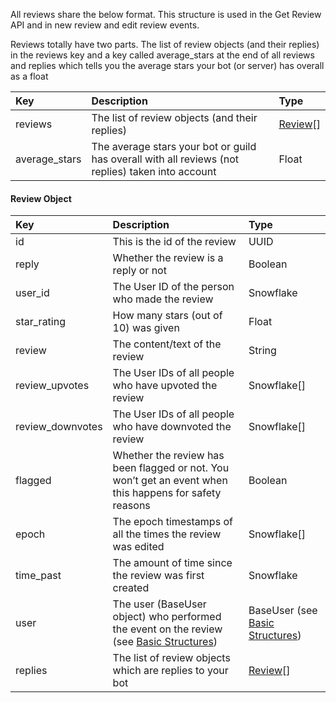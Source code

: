 All reviews share the below format. This structure is used in the Get Review API and in new review and edit review events.

Reviews totally have two parts. The list of review objects \(and their replies\) in the reviews key and a key called average\_stars at the end of all reviews and replies which tells you the average stars your bot \(or server\) has overall as a float

| Key | Description | Type |
| :--- | :--- | :--- |
| reviews | The list of review objects (and their replies) | [Review](review.md)[] |
| average\_stars | The average stars your bot or guild has overall with all reviews \(not replies\) taken into account | Float |

#### Review Object

| Key | Description | Type |
| :--- | :--- | :--- |
| id  | This is the id of the review | UUID |
| reply | Whether the review is a reply or not | Boolean |
| user\_id | The User ID of the person who made the review | Snowflake |
| star\_rating | How many stars \(out of 10\) was given | Float |
| review | The content/text of the review | String |
| review\_upvotes | The User IDs of all people who have upvoted the review | Snowflake\[\] |
| review\_downvotes | The User IDs of all people who have downvoted the review | Snowflake\[\] |
| flagged | Whether the review has been flagged or not. You won’t get an event when this happens for safety reasons | Boolean |
| epoch | The epoch timestamps of all the times the review was edited | Snowflake\[\] |
| time\_past | The amount of time since the review was first created | Snowflake |
| user | The user \(BaseUser object\) who performed the event on the review \(see [Basic Structures](basic-structures.md)\) | BaseUser \(see [Basic Structures](basic-structures.md#structures)\) |
| replies | The list of review objects which are replies to your bot | [Review](review.md)\[\] |
